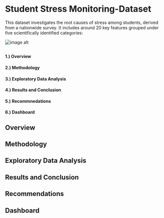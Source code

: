 
# Student Stress Monitoring-Dataset
This dataset investigates the root causes of stress among students, derived from a nationwide survey. It includes around 20 key features grouped under five scientifically identified categories:

![image alt](https://github.com/liev2525/Amazon-Sales-Dataset/blob/e2b0133a7799f99fe3f9ddb23e5a4d2976906e96/sales_image.webp)
##

#### 1.) Overview
#### 2.) Methodology
#### 3.) Exploratory Data Analysis
#### 4.) Results and Conclusion
#### 5.) Recommnedations
#### 6.) Dashboard

##
## Overview

## Methodology

## Exploratory Data Analysis

## Results and Conclusion

## Recommendations

## Dashboard
